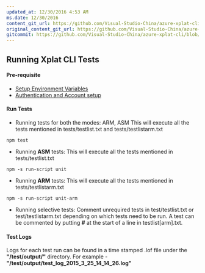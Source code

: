 ```yaml
---
updated_at: 12/30/2016 4:53 AM
ms.date: 12/30/2016
content_git_url: https://github.com/Visual-Studio-China/azure-xplat-cli/blob/devDocumentaion/RunTests.md
original_content_git_url: https://github.com/Visual-Studio-China/azure-xplat-cli/blob/devDocumentaion/RunTests.md
gitcommit: https://github.com/Visual-Studio-China/azure-xplat-cli/blob/d85c8a58551fa48c628b7c5c74e4b4da9fb0e7c2Documentaion/RunTests.md
---
```

## Running Xplat CLI Tests

#### Pre-requisite

* [Setup Environment Variables](./EnvironmentVariables.md)
* [Authentication and Account setup](./Authentication.md)

#### Run Tests
* Running tests for both the modes: ARM, ASM
This will execute all the tests mentioned in tests/testlist.txt and tests/testlistarm.txt
```
npm test
```

* Running **ASM** tests:
This will execute all the tests mentioned in tests/testlist.txt
```
npm -s run-script unit
```

* Running **ARM** tests:
This will execute all the tests mentioned in tests/testlistarm.txt
```
npm -s run-script unit-arm
```

* Running selective tests: Comment unrequired tests in test/testlist.txt or test/testlistarm.txt depending on which tests need to be run. A test can be commented by putting **#** at the start of a line in testlist[arm].txt.

#### Test Logs
Logs for each test run can be found in a time stamped .lof file under the **"/test/output/"** directory.
For example - **"/test/output/test_log_2015_3_25_14_14_26.log"**
